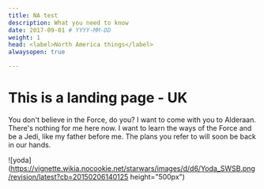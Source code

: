 ```yaml
---
title: NA test
description: What you need to know
date: 2017-09-01 # YYYY-MM-DD
weight: 1
head: <label>North America things</label>
alwaysopen: true

---
```


# This is a landing page - UK

You don't believe in the Force, do you? I want to come with you to Alderaan. There's nothing for me here now. I want to learn the ways of the Force and be a Jedi, like my father before me. The plans you refer to will soon be back in our hands.

![yoda](https://vignette.wikia.nocookie.net/starwars/images/d/d6/Yoda_SWSB.png/revision/latest?cb=20150206140125 height="500px")